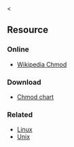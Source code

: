 &lt;

Resource
--------

### Online

-   [Wikipedia Chmod](http://en.wikipedia.org/wiki/Chmod)

### Download

-   [Chmod chart](http://www.draac.com/chmodchart.html)

### Related

-   [Linux](linux.html "Linux Cheat Sheet")
-   [Unix](unix.html "Unix Cheat Sheet")
